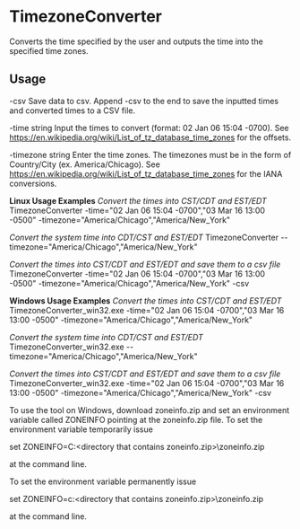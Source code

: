 # TimezoneConverter

Converts the time specified by the user and outputs the time into the specified time zones.

## Usage ##

-csv
    Save data to csv. Append -csv to the end to save the inputted times and converted times to a CSV file.
    	
-time string
    Input the times to convert (format: 02 Jan 06 15:04 -0700). See https://en.wikipedia.org/wiki/List_of_tz_database_time_zones for the offsets.
    	
-timezone string
    Enter the time zones. The timezones must be in the form of Country/City (ex. America/Chicago). See https://en.wikipedia.org/wiki/List_of_tz_database_time_zones for the IANA conversions.

**Linux Usage Examples**
*Convert the times into CST/CDT and EST/EDT*
TimezoneConverter -time="02 Jan 06 15:04 -0700","03 Mar 16 13:00 -0500" -timezone="America/Chicago","America/New_York"

*Convert the system time into CDT/CST and EST/EDT*
TimezoneConverter --timezone="America/Chicago","America/New_York"

*Convert the times into CST/CDT and EST/EDT and save them to a csv file*
TimezoneConverter -time="02 Jan 06 15:04 -0700","03 Mar 16 13:00 -0500" -timezone="America/Chicago","America/New_York" -csv

**Windows Usage Examples**
*Convert the times into CST/CDT and EST/EDT*
TimezoneConverter_win32.exe -time="02 Jan 06 15:04 -0700","03 Mar 16 13:00 -0500" -timezone="America/Chicago","America/New_York"

*Convert the system time into CDT/CST and EST/EDT*
TimezoneConverter_win32.exe --timezone="America/Chicago","America/New_York"

*Convert the times into CST/CDT and EST/EDT and save them to a csv file*
TimezoneConverter_win32.exe -time="02 Jan 06 15:04 -0700","03 Mar 16 13:00 -0500" -timezone="America/Chicago","America/New_York" -csv

To use the tool on Windows, download zoneinfo.zip and set an environment variable called ZONEINFO pointing at the zoneinfo.zip file. To set the environment variable temporarily issue

set ZONEINFO=C:\<directory that contains zoneinfo.zip>\zoneinfo.zip

at the command line.

To set the environment variable permanently issue

set ZONEINFO=c:\<directory that contains zoneinfo.zip>\zoneinfo.zip

at the command line.
